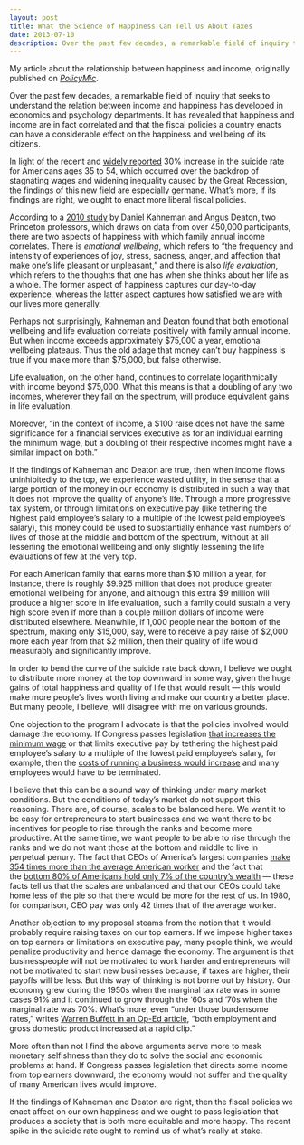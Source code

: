 ```yaml
---
layout: post
title: What the Science of Happiness Can Tell Us About Taxes
date: 2013-07-10
description: Over the past few decades, a remarkable field of inquiry that seeks to understand the relation between income and happiness has...
---
```

<div class="message">
  My article about the relationship between happiness and income, originally published on <a href="http://www.policymic.com/articles/53521/what-the-science-of-happiness-can-tell-us-about-taxes"><em>PolicyMic</em></a>.
</div>

Over the past few decades, a remarkable field of inquiry that seeks to understand the relation between income and happiness has developed in economics and psychology departments. It has revealed that happiness and income are in fact correlated and that the fiscal policies a country enacts can have a considerable effect on the happiness and wellbeing of its citizens.

In light of the recent and [widely reported](http://www.nytimes.com/2013/05/03/health/suicide-rate-rises-sharply-in-us.html) 30% increase in the suicide rate for Americans ages 35 to 54, which occurred over the backdrop of stagnating wages and widening inequality caused by the Great Recession, the findings of this new field are especially germane. What’s more, if its findings are right, we ought to enact more liberal fiscal policies.

According to a [2010 study](http://wws.princeton.edu/news/Income_Happiness/Happiness_Money_Report.pdf) by Daniel Kahneman and Angus Deaton, two Princeton professors, which draws on data from over 450,000 participants, there are two aspects of happiness with which family annual income correlates. There is *emotional wellbeing*, which refers to “the frequency and intensity of experiences of joy, stress, sadness, anger, and affection that make one’s life pleasant or unpleasant,” and there is also *life evaluation*, which refers to the thoughts that one has when she thinks about her life as a whole. The former aspect of happiness captures our day-to-day experience, whereas the latter aspect captures how satisfied we are with our lives more generally.

Perhaps not surprisingly, Kahneman and Deaton found that both emotional wellbeing and life evaluation correlate positively with family annual income. But when income exceeds approximately $75,000 a year, emotional wellbeing plateaus. Thus the old adage that money can’t buy happiness is true if you make more than $75,000, but false otherwise.

Life evaluation, on the other hand, continues to correlate logarithmically with income beyond $75,000. What this means is that a doubling of any two incomes, wherever they fall on the spectrum, will produce equivalent gains in life evaluation.

Moreover, “in the context of income, a $100 raise does not have the same significance for a financial services executive as for an individual earning the minimum wage, but a doubling of their respective incomes might have a similar impact on both.”

If the findings of Kahneman and Deaton are true, then when income flows uninhibitedly to the top, we experience wasted utility, in the sense that a large portion of the money in our economy is distributed in such a way that it does not improve the quality of anyone’s life. Through a more progressive tax system, or through limitations on executive pay (like tethering the highest paid employee’s salary to a multiple of the lowest paid employee’s salary), this money could be used to substantially enhance vast numbers of lives of those at the middle and bottom of the spectrum, without at all lessening the emotional wellbeing and only slightly lessening the life evaluations of few at the very top.

For each American family that earns more than $10 million a year, for instance, there is roughly $9.925 million that does not produce greater emotional wellbeing for anyone, and although this extra $9 million will produce a higher score in life evaluation, such a family could sustain a very high score even if more than a couple million dollars of income were distributed elsewhere. Meanwhile, if 1,000 people near the bottom of the spectrum, making only $15,000, say, were to receive a pay raise of $2,000 more each year from that $2 million, then their quality of life would measurably and significantly improve.

In order to bend the curve of the suicide rate back down, I believe we ought to distribute more money at the top downward in some way, given the huge gains of total happiness and quality of life that would result — this would make more people’s lives worth living and make our country a better place. But many people, I believe, will disagree with me on various grounds.

One objection to the program I advocate is that the policies involved would damage the economy. If Congress passes legislation [that increases the minimum wage](http://www.policymic.com/articles/41325/minimum-wage-bill-obama-s-9-proposal-won-t-increase-unemployment) or that limits executive pay by tethering the highest paid employee’s salary to a multiple of the lowest paid employee’s salary, for example, then the [costs of running a business would increase](http://economix.blogs.nytimes.com/2013/03/13/hidden-costs-of-the-minimum-wage/) and many employees would have to be terminated.

I believe that this can be a sound way of thinking under many market conditions. But the conditions of today’s market do not support this reasoning. There are, of course, scales to be balanced here. We want it to be easy for entrepreneurs to start businesses and we want there to be incentives for people to rise through the ranks and become more productive. At the same time, we want people to be able to rise through the ranks and we do not want those at the bottom and middle to live in perpetual penury. The fact that CEOs of America’s largest companies [make 354 times more than the average American worker](http://money.cnn.com/2013/04/15/news/economy/ceo-pay-worker/index.html) and the fact that the [bottom 80% of Americans hold only 7% of the country’s wealth](http://thinkprogress.org/economy/2011/10/03/334156/top-five-wealthiest-one-percent/?mobile=nc) — these facts tell us that the scales are unbalanced and that our CEOs could take home less of the pie so that there would be more for the rest of us. In 1980, for comparison, CEO pay was only 42 times that of the average worker.

Another objection to my proposal steams from the notion that it would probably require raising taxes on our top earners. If we impose higher taxes on top earners or limitations on executive pay, many people think, we would penalize productivity and hence damage the economy. The argument is that businesspeople will not be motivated to work harder and entrepreneurs will not be motivated to start new businesses because, if taxes are higher, their payoffs will be less. But this way of thinking is not borne out by history. Our economy grew during the 1950s when the marginal tax rate was in some cases 91% and it continued to grow through the ‘60s and ‘70s when the marginal rate was 70%. What’s more, even “under those burdensome rates,” writes [Warren Buffett in an Op-Ed article](http://www.nytimes.com/2012/11/26/opinion/buffett-a-minimum-tax-for-the-wealthy.html?_r=0), “both employment and gross domestic product increased at a rapid clip.”

More often than not I find the above arguments serve more to mask monetary selfishness than they do to solve the social and economic problems at hand. If Congress passes legislation that directs some income from top earners downward, the economy would not suffer and the quality of many American lives would improve.

If the findings of Kahneman and Deaton are right, then the fiscal policies we enact affect on our own happiness and we ought to pass legislation that produces a society that is both more equitable and more happy. The recent spike in the suicide rate ought to remind us of what’s really at stake.
